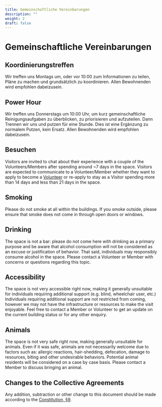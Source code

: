 ```yaml
---
title: Gemeinschaftliche Vereinbarungen
description: ""
weight: 2
draft: false
---
```

# Gemeinschaftliche Vereinbarungen

## Koordinierungstreffen

Wir treffen uns Montags um, oder vor 10:00 zum Informationen zu teilen, Pläne zu machen und grundsätzlich zu koordinieren. Allen Bewohnenden wird empfohlen dabeizusein.

## Power Hour

Wir treffen uns Donnerstags um 10:00 Uhr, um kurz gemeinschaftliche Reinigungsaufgaben zu überblicken, zu priorisieren und aufzuteilen. Dann Trennen wir uns und putzen für eine Stunde. Dies ist eine Ergänzung zu normalem Putzen, kein Ersatz. Allen Bewohnenden wird empfohlen dabeizusein.

## Besuchen

Visitors are invited to chat about their experience with a couple of the Volunteers/Members after spending around ~7 days in the space. Visitors are expected to communicate to a Volunteer/Member whether they want to apply to become a [Volunteer](../constitution#5-volunteer) or re-apply to stay as a Visitor spending more than 14 days and less than 21 days in the space.

## Smoking

Please do not smoke at all within the buildings. If you smoke outside, please ensure that smoke does not come in through open doors or windows.

## Drinking

The space is not a bar: please do not come here with drinking as a primary purpose and be aware that alcohol consumption will not be considered as an excuse or justification of behavior. That said, individuals may responsibly consume alcohol in the space. Please contact a Volunteer or Member with concerns or questions regarding this topic.

## Accessibility

The space is not very accessible right now, making it generally unsuitable for individuals requiring additional support (e.g. blind, wheelchair user, etc.) Individuals requiring additional support are not restricted from coming, however we may not have the infrastructure or resources to make the visit enjoyable. Feel free to contact a Member or Volunteer to get an update on the current building status or for any other enquiry.

## Animals

The space is not very safe right now, making generally unsuitable for animals. Even if it was safe, animals are not necessarily welcome due to factors such as: allergic reactions, hair-shedding, defecation, damage to resources, biting and other undesirable behaviors. Potential animal residents will be considered on a case by case basis. Please contact a Member to discuss bringing an animal.

## Changes to the Collective Agreements

Any addition, subtraction or other change to this document should be made according to the [Constitution, §9](../constitution#9-changing-the-collective-agreements).